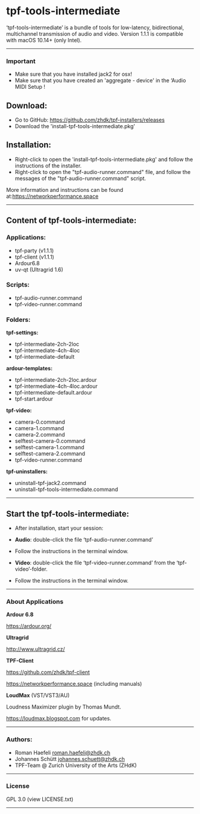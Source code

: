 # tpf-tools-intermediate

‘tpf-tools-intermediate’ is a bundle of tools for low-latency, bidirectional, multichannel transmission of audio and video. 
Version 1.1.1 is compatible with macOS 10.14+ (only Intel).

-----

### Important

* Make sure that you have installed jack2 for osx!
* Make sure that you have created an 'aggregate - device' in the ‘Audio MIDI Setup !


## Download:

* Go to GitHub: <https://github.com/zhdk/tpf-installers/releases>
* Download the 'install-tpf-tools-intermediate.pkg'


## Installation:

* Right-click to open the 'install-tpf-tools-intermediate.pkg' and follow the instructions of the installer.
* Right-click to open the "tpf-audio-runner.command" file, and follow the messages of the "tpf-audio-runner.command" script.

More information and instructions can be found at:<https://networkperformance.space>

-----

## Content of tpf-tools-intermediate:


### Applications:


- tpf-party (v1.1.1)
- tpf-client (v1.1.1)
- Ardour6.8
- uv-qt (Ultragrid 1.6)

### Scripts:

- tpf-audio-runner.command
- tpf-video-runner.command


### Folders:

**tpf-settings:**

- tpf-intermediate-2ch-2loc
- tpf-intermediate-4ch-4loc
- tpf-intermediate-default

**ardour-templates:**

- tpf-intermediate-2ch-2loc.ardour
- tpf-intermediate-4ch-4loc.ardour
- tpf-intermediate-default.ardour
- tpf-start.ardour

**tpf-video:**

- camera-0.command
- camera-1.command
- camera-2.command
- selftest-camera-0.command
- selftest-camera-1.command
- selftest-camera-2.command
- tpf-video-runner.command

**tpf-uninstallers:**

- uninstall-tpf-jack2.command
- uninstall-tpf-tools-intermediate.command


----


## Start the tpf-tools-intermediate:


- After installation, start your session:

- **Audio**: double-click the file ‘tpf-audio-runner.command’ 
 
- Follow the instructions in the terminal window.

- **Video**: double-click the file ‘tpf-video-runner.command’ from the ‘tpf-video’-folder. 

- Follow the instructions in the terminal window.

----

### About Applications


**Ardour 6.8**


<https://ardour.org/>


**Ultragrid**


<http://www.ultragrid.cz/> 


**TPF-Client**


<https://github.com/zhdk/tpf-client>

<https://networkperformance.space> (including manuals)


**LoudMax** (VST/VST3/AU)

Loudness Maximizer plugin by Thomas Mundt.

<https://loudmax.blogspot.com> for updates.
 

----

### Authors:

* Roman Haefeli <roman.haefeli@zhdk.ch>
* Johannes Schütt <johannes.schuett@zhdk.ch>
* TPF-Team @ Zurich University of the Arts (ZHdK)

-----

### License

GPL 3.0 (view LICENSE.txt)

-----
